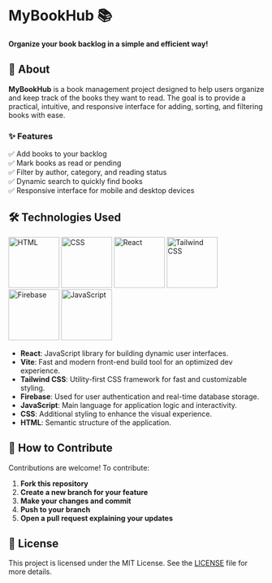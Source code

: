 # MyBookHub 📚

**Organize your book backlog in a simple and efficient way!**

## 📖 About

**MyBookHub** is a book management project designed to help users organize and keep track of the books they want to read. The goal is to provide a practical, intuitive, and responsive interface for adding, sorting, and filtering books with ease.

### ✨ Features

✅ Add books to your backlog  
✅ Mark books as read or pending  
✅ Filter by author, category, and reading status  
✅ Dynamic search to quickly find books  
✅ Responsive interface for mobile and desktop devices

## 🛠 Technologies Used

<div>
  <img height="100em" width="100" src="https://cdn.jsdelivr.net/gh/devicons/devicon/icons/html5/html5-original.svg" alt="HTML" />
  <img height="100em" width="100" src="https://cdn.jsdelivr.net/gh/devicons/devicon/icons/css3/css3-original.svg" alt="CSS" />
  <img height="100em" width="100" src="https://cdn.jsdelivr.net/gh/devicons/devicon/icons/react/react-original.svg" alt="React" />
  <img height="100em" width="100" src="https://cdn.jsdelivr.net/gh/devicons/devicon/icons/tailwindcss/tailwindcss-original-wordmark.svg" alt="Tailwind CSS" />
  <img height="100em" width="100" src="https://cdn.jsdelivr.net/gh/devicons/devicon/icons/firebase/firebase-plain.svg" alt="Firebase" />
  <img height="100em" width="100" src="https://cdn.jsdelivr.net/gh/devicons/devicon/icons/javascript/javascript-original.svg" alt="JavaScript" />
</div>

- **React**: JavaScript library for building dynamic user interfaces.  
- **Vite**: Fast and modern front-end build tool for an optimized dev experience.  
- **Tailwind CSS**: Utility-first CSS framework for fast and customizable styling.  
- **Firebase**: Used for user authentication and real-time database storage.  
- **JavaScript**: Main language for application logic and interactivity.  
- **CSS**: Additional styling to enhance the visual experience.  
- **HTML**: Semantic structure of the application.

## 🤝 How to Contribute

Contributions are welcome! To contribute:

1. **Fork this repository**  
2. **Create a new branch for your feature**  
3. **Make your changes and commit**  
4. **Push to your branch**  
5. **Open a pull request explaining your updates**

## 📜 License

This project is licensed under the MIT License. See the [LICENSE](LICENSE) file for more details.

